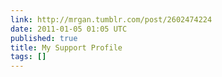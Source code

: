 ```yaml
---
link: http://mrgan.tumblr.com/post/2602474224
date: 2011-01-05 01:05 UTC
published: true
title: My Support Profile
tags: []
---
```



